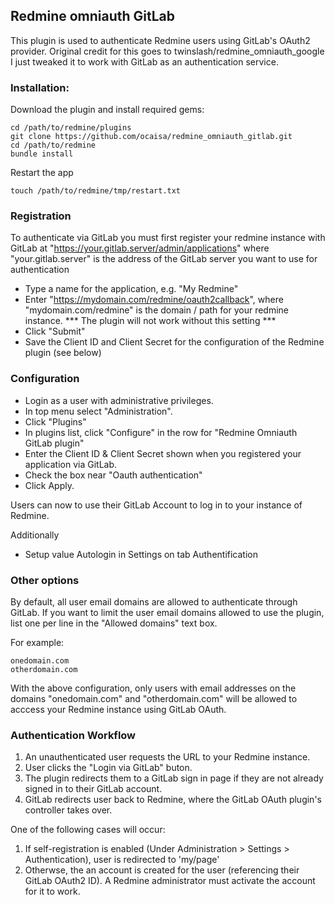 ## Redmine omniauth GitLab

This plugin is used to authenticate Redmine users using GitLab's OAuth2 provider. Original credit for this goes to twinslash/redmine_omniauth_google I just tweaked it to work with GitLab as an authentication service.

### Installation:

Download the plugin and install required gems:

```console
cd /path/to/redmine/plugins
git clone https://github.com/ocaisa/redmine_omniauth_gitlab.git
cd /path/to/redmine
bundle install
```

Restart the app
```console
touch /path/to/redmine/tmp/restart.txt
```

### Registration

To authenticate via GitLab you must first register your redmine instance with GitLab at "https://your.gitlab.server/admin/applications" where "your.gitlab.server" is the address of the GitLab server you want to use for authentication

* Type a name for the application, e.g. "My Redmine"
* Enter "https://mydomain.com/redmine/oauth2callback", where "mydomain.com/redmine" is the domain / path for your redmine instance. *** The plugin will not work without this setting ***
* Click "Submit"
* Save the Client ID and Client Secret for the configuration of the Redmine plugin (see below)

### Configuration

* Login as a user with administrative privileges. 
* In top menu select "Administration".
* Click "Plugins"
* In plugins list, click "Configure" in the row for "Redmine Omniauth GitLab plugin"
* Enter the Сlient ID & Client Secret shown when you registered your application via GitLab.
* Check the box near "Oauth authentication"
* Click Apply. 
 
Users can now to use their GitLab Account to log in to your instance of Redmine.

Additionally
* Setup value Autologin in Settings on tab Authentification

### Other options

By default, all user email domains are allowed to authenticate through GitLab.
If you want to limit the user email domains allowed to use the plugin, list one per line in the  "Allowed domains" text box.

For example:

```text
onedomain.com
otherdomain.com
```

With the above configuration, only users with email addresses on the domains "onedomain.com" and "otherdomain.com" will be allowed to acccess your Redmine instance using GitLab OAuth.

### Authentication Workflow

1. An unauthenticated user requests the URL to your Redmine instance.
2. User clicks the "Login via GitLab" buton.
3. The plugin redirects them to a GitLab sign in page if they are not already signed in to their GitLab account.
4. GitLab redirects user back to Redmine, where the GitLab OAuth plugin's controller takes over.

One of the following cases will occur:
1. If self-registration is enabled (Under Administration > Settings > Authentication), user is redirected to 'my/page'
2. Otherwse, the an account is created for the user (referencing their GitLab OAuth2 ID). A Redmine administrator must activate the account for it to work.
